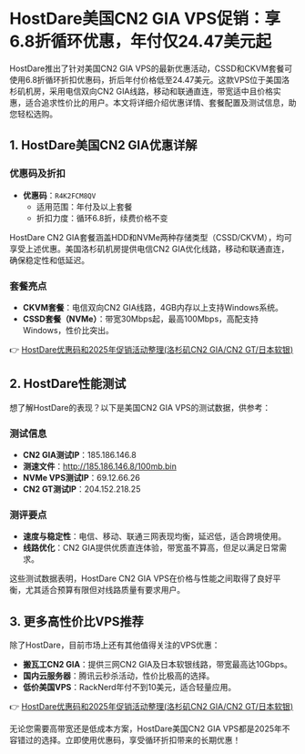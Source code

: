 # HostDare美国CN2 GIA VPS促销：享6.8折循环优惠，年付仅24.47美元起

HostDare推出了针对美国CN2 GIA VPS的最新优惠活动，CSSD和CKVM套餐可使用6.8折循环折扣优惠码，折后年付价格低至24.47美元。这款VPS位于美国洛杉矶机房，采用电信双向CN2 GIA线路，移动和联通直连，带宽适中且价格实惠，适合追求性价比的用户。本文将详细介绍优惠详情、套餐配置及测试信息，助您轻松选购。

## 1. HostDare美国CN2 GIA优惠详解

### 优惠码及折扣
- **优惠码**：`R4K2FCM8QV`  
  - 适用范围：年付及以上套餐  
  - 折扣力度：循环6.8折，续费价格不变  

HostDare CN2 GIA套餐涵盖HDD和NVMe两种存储类型（CSSD/CKVM），均可享受上述优惠。美国洛杉矶机房提供电信CN2 GIA优化线路，移动和联通直连，确保稳定性和低延迟。

### 套餐亮点
- **CKVM套餐**：电信双向CN2 GIA线路，4GB内存以上支持Windows系统。  
- **CSSD套餐（NVMe）**：带宽30Mbps起，最高100Mbps，高配支持Windows，性价比突出。  

👉 [HostDare优惠码和2025年促销活动整理(洛杉矶CN2 GIA/CN2 GT/日本软银)](https://bit.ly/hostdare)

## 2. HostDare性能测试

想了解HostDare的表现？以下是美国CN2 GIA VPS的测试数据，供参考：

### 测试信息
- **CN2 GIA测试IP**：185.186.146.8  
- **测速文件**：http://185.186.146.8/100mb.bin  
- **NVMe VPS测试IP**：69.12.66.26  
- **CN2 GT测试IP**：204.152.218.25  

### 测评要点
- **速度与稳定性**：电信、移动、联通三网表现均衡，延迟低，适合跨境使用。  
- **线路优化**：CN2 GIA提供优质直连体验，带宽虽不算高，但足以满足日常需求。  

这些测试数据表明，HostDare CN2 GIA VPS在价格与性能之间取得了良好平衡，尤其适合预算有限但对线路质量有要求用户。

## 3. 更多高性价比VPS推荐

除了HostDare，目前市场上还有其他值得关注的VPS优惠：
- **搬瓦工CN2 GIA**：提供三网CN2 GIA及日本软银线路，带宽最高达10Gbps。  
- **国内云服务器**：腾讯云秒杀活动，性价比极高的选择。  
- **低价美国VPS**：RackNerd年付不到10美元，适合轻量应用。  

👉 [HostDare优惠码和2025年促销活动整理(洛杉矶CN2 GIA/CN2 GT/日本软银)](https://bit.ly/hostdare)

无论您需要高带宽还是低成本方案，HostDare美国CN2 GIA VPS都是2025年不容错过的选择。立即使用优惠码，享受循环折扣带来的长期优惠！